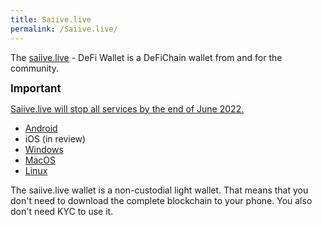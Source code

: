 ```yaml
---
title: Saiive.live
permalink: /Saiive.live/
---
```


The [saiive.live](https://www.saiive.live) - DeFi Wallet is a DeFiChain
wallet from and for the community.

**<big>Important</big>**

[Saiive.live will stop all services by the end of June
2022.](https://www.reddit.com/r/defiblockchain/comments/tdwhms/saiivelive_end_of_service_announcement/)

- [Android](https://play.google.com/store/apps/details?id=at.saiive.live)
- iOS (in review)
- [Windows](https://github.com/saiive/saiive.live/releases)
- [MacOS](https://github.com/saiive/saiive.live/releases)
- [Linux](https://github.com/saiive/saiive.live/releases)

The saiive.live wallet is a non-custodial light wallet. That means that
you don't need to download the complete blockchain to your phone. You
also don't need KYC to use it.